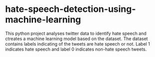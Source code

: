 # hate-speech-detection-using-machine-learning
This python project analyses twitter data to identify hate speech and ctreates a machine learning model based on the dataset. The dataset contains labels indicating of the tweets are hate speech or not. Label 1 indicates hate speech and label 0 indicates non-hate speech tweets. 

